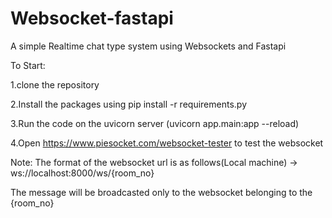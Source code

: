 # Websocket-fastapi
A simple Realtime chat type system using Websockets and Fastapi

To Start:

1.clone the repository

2.Install the packages using pip install -r requirements.py

3.Run the code on the uvicorn server (uvicorn app.main:app --reload)

4.Open https://www.piesocket.com/websocket-tester to test the websocket

Note:
The format of the websocket url is as follows(Local machine) -> ws://localhost:8000/ws/{room_no}

The message will be broadcasted only to the websocket belonging to the {room_no}

